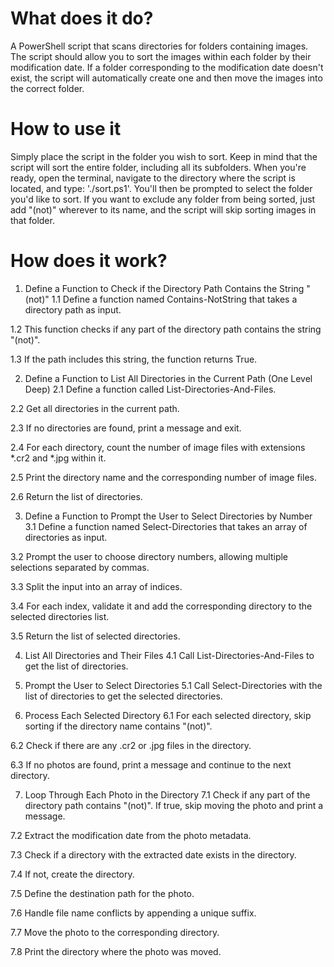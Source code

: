 # What does it do?

A PowerShell script that scans directories for folders containing images.
The script should allow you to sort the images within each folder by their modification date.
If a folder corresponding to the modification date doesn't exist,
the script will automatically create one and then move the images into the correct folder.

# How to use it

Simply place the script in the folder you wish to sort. Keep in mind that the script will sort the entire folder, including all its subfolders.
When you're ready, open the terminal, navigate to the directory where the script is located, and type: './sort.ps1'.
You'll then be prompted to select the folder you'd like to sort.
If you want to exclude any folder from being sorted, just add "(not)" wherever to its name, and the script will skip sorting images in that folder.

# How does it work?

1. Define a Function to Check if the Directory Path Contains the String "(not)"
1.1 Define a function named Contains-NotString that takes a directory path as input.

1.2 This function checks if any part of the directory path contains the string "(not)".

1.3 If the path includes this string, the function returns True.

2. Define a Function to List All Directories in the Current Path (One Level Deep)
2.1 Define a function called List-Directories-And-Files.

2.2 Get all directories in the current path.

2.3 If no directories are found, print a message and exit.

2.4 For each directory, count the number of image files with extensions *.cr2 and *.jpg within it.

2.5 Print the directory name and the corresponding number of image files.

2.6 Return the list of directories.

3. Define a Function to Prompt the User to Select Directories by Number
3.1 Define a function named Select-Directories that takes an array of directories as input.

3.2 Prompt the user to choose directory numbers, allowing multiple selections separated by commas.

3.3 Split the input into an array of indices.

3.4 For each index, validate it and add the corresponding directory to the selected directories list.

3.5 Return the list of selected directories.

4. List All Directories and Their Files
4.1 Call List-Directories-And-Files to get the list of directories.

5. Prompt the User to Select Directories
5.1 Call Select-Directories with the list of directories to get the selected directories.

6. Process Each Selected Directory
6.1 For each selected directory, skip sorting if the directory name contains "(not)".

6.2 Check if there are any .cr2 or .jpg files in the directory.

6.3 If no photos are found, print a message and continue to the next directory.

7. Loop Through Each Photo in the Directory
7.1 Check if any part of the directory path contains "(not)". If true, skip moving the photo and print a message.

7.2 Extract the modification date from the photo metadata.

7.3 Check if a directory with the extracted date exists in the directory.

7.4 If not, create the directory.

7.5 Define the destination path for the photo.

7.6 Handle file name conflicts by appending a unique suffix.

7.7 Move the photo to the corresponding directory.

7.8 Print the directory where the photo was moved.
